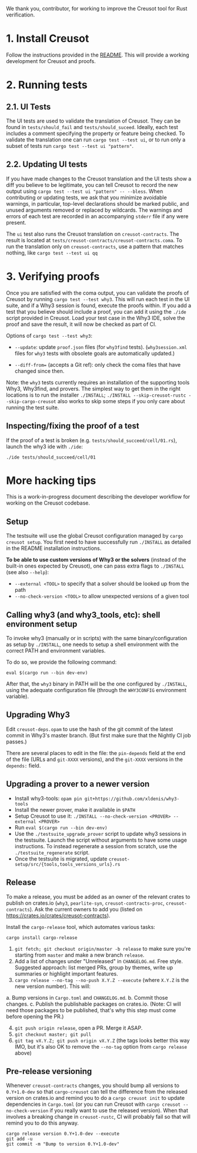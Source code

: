 We thank you, contributor, for working to improve the Creusot tool for Rust verification.

# 1. Install Creusot

Follow the instructions provided in the [README](./README.md). This will provide a working development for Creusot and proofs.

# 2. Running tests

## 2.1. UI Tests

The UI tests are used to validate the translation of Creusot. They can be found in `tests/should_fail` and `tests/should_suceed`.
Ideally, each test includes a comment specifying the property or feature being checked.
To validate the translation one can run `cargo test --test ui`, or to run only a subset of tests run `cargo test --test ui "pattern"`.

## 2.2. Updating UI tests

If you have made changes to the Creusot translation and the UI tests show a diff you believe to be legitimate, you can tell Creusot to record the new output using `cargo test --test ui "pattern" -- --bless`.
When contributing or updating tests, we ask that you minimize avoidable warnings, in particular, top-level declarations should be marked public, and unused arguments removed or replaced by wildcards.
The warnings and errors of each test are recorded in an accompanying `stderr` file if any were present.

The `ui` test also runs the Creusot translation on `creusot-contracts`.
The result is located at `tests/creusot-contracts/creusot-contracts.coma`.
To run the translation only on `creusot-contracts`, use a pattern that matches nothing, like `cargo test --test ui qq`

# 3. Verifying proofs

Once you are satisfied with the coma output, you can validate the proofs of Creusot by running `cargo test --test why3`. This will run each test in the UI suite, and if a Why3 session is found, execute the proofs within.
If you add a test that you believe should include a proof, you can add it using the `./ide` script provided in Creusot.
Load your test case in the Why3 IDE, solve the proof and save the result, it will now be checked as part of CI.

Options of `cargo test --test why3`:

- `--update`: update `proof.json` files (for `why3find` tests). (`why3session.xml` files
    for `why3` tests with obsolete goals are automatically updated.)

- `--diff-from=` (accepts a Git ref): only check the coma files that have changed since then.

Note: the `why3` tests currently requires an installation of the supporting tools Why3, Why3find, and provers.
The simplest way to get them in the right locations is to run the installer `./INSTALL`;
`./INSTALL --skip-creusot-rustc --skip-cargo-creusot` also works to skip some steps if you only care about running the test suite.

## Inspecting/fixing the proof of a test

If the proof of a test is broken (e.g.
`tests/should_succeed/cell/01.rs`), launch the why3 ide with `./ide`:
```
./ide tests/should_succeed/cell/01
```

# More hacking tips

This is a work-in-progress document describing the developer workflow for
working on the Creusot codebase.

## Setup

The testsuite will use the global Creusot configuration managed by
`cargo creusot setup`.
You first need to have successfully run `./INSTALL` as
detailed in the README installation instructions.

**To be able to use custom versions of Why3 or the solvers** (instead of the
built-in ones expected by Creusot), one can pass extra flags to
`./INSTALL` (see also `--help`):
- `--external <TOOL>` to specify that a solver should be looked up from the path
- `--no-check-version <TOOL>` to allow unexpected versions of a given tool

## Calling why3 (and why3_tools, etc): shell environment setup

To invoke why3 (manually or in scripts) with the same binary/configuration as
setup by `./INSTALL`, one needs to setup a shell environment with the
correct PATH and environment variables.

To do so, we provide the following command:
```
eval $(cargo run --bin dev-env)
```

After that, the `why3` binary in PATH will be the one configured by
`./INSTALL`, using the adequate configuration file (through the
`WHY3CONFIG` environment variable).

## Upgrading Why3

Edit `creusot-deps.opam` to use the hash of the git commit of the latest commit
in Why3's master branch. (But first make sure that the Nightly CI job passes.)

There are several places to edit in the file: the `pin-depends` field at the end
of the file (URLs and `git-XXXX` versions), and the `git-XXXX` versions in the
`depends:` field.

## Upgrading a prover to a newer version

- Install why3-tools: `opam pin git+https://github.com/xldenis/why3-tools`
- Install the newer prover, make it available in `$PATH`
- Setup Creusot to use it: `./INSTALL --no-check-version <PROVER> --external <PROVER>`
- Run `eval $(cargo run --bin dev-env)`
- Use the `./testsuite_upgrade_prover` script to update why3 sessions in the testsuite.
  Launch the script without arguments to have some usage instructions.
  To instead regenerate a session from scratch, use the `./testsuite_regenerate` script.
- Once the testsuite is migrated, update `creusot-setup/src/{tools,tools_versions_urls}.rs`

## Release

To make a release, you must be added as an owner of the relevant crates to publish on crates.io
(`why3`, `pearlite-syn`, `creusot-contracts-proc`, `creusot-contracts`). Ask the current owners to add you
(listed on https://crates.io/crates/creusot-contracts).

Install the `cargo-release` tool, which automates various tasks:

```
cargo install cargo-release
```

1. `git fetch; git checkout origin/master -b release` to make sure you're starting from `master` and make a new branch `release`.
2. Add a list of changes under "Unreleased" in `CHANGELOG.md`. Free style. Suggested approach: list merged PRs, group by themes, write up summaries or highlight important features.
3. `cargo release --no-tag --no-push X.Y.Z --execute` (where `X.Y.Z` is the new version number). This will:

  a. Bump versions in `Cargo.toml` and `CHANGELOG.md`.
  b. Commit those changes.
  c. Publish the publishable packages on crates.io.
     (Note: CI will need those packages to be published, that's why this step must come before opening the PR.)

4. `git push origin release`, open a PR. Merge it ASAP.
5. `git checkout master; git pull`
6. `git tag vX.Y.Z; git push origin vX.Y.Z` (the tags looks better this way IMO, but it's also OK to remove the `--no-tag` option from `cargo release` above)

## Pre-release versioning

Whenever `creusot-contracts` changes, you should bump all versions to `0.Y+1.0-dev` so that `cargo-creusot`
can tell the difference from the released version on crates.io and remind you to do a `cargo creusot init` to update dependencies
in `Cargo.toml` (or you can run Creusot with `cargo creusot --no-check-version` if you really want to use the released version).
When that involves a breaking change in `creusot-rustc`, CI will probably fail so that will remind you to do this anyway.

```shell
cargo release version 0.Y+1.0-dev --execute
git add -u
git commit -m "Bump to version 0.Y+1.0-dev"
```
